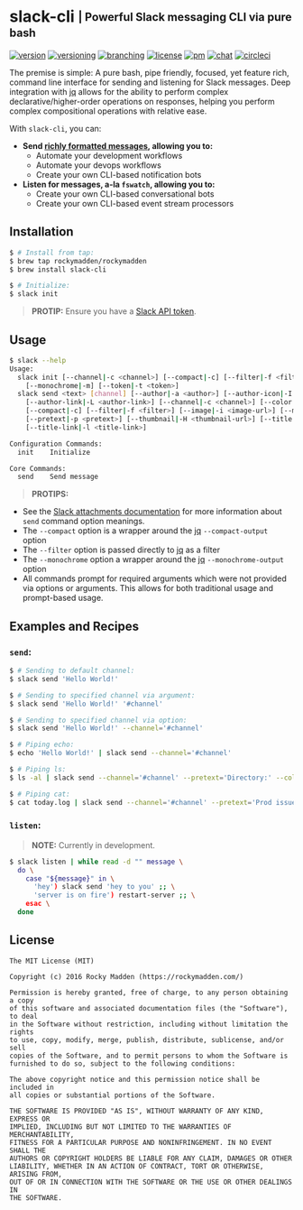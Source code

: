 # slack-cli <sub><sup>| Powerful Slack messaging CLI via pure bash</sup></sub>
[![version](http://img.shields.io/badge/version-v0.8.1-blue.svg)](https://github.com/rockymadden/slack-cli/releases)
[![versioning](http://img.shields.io/badge/versioning-semver-blue.svg)](http://semver.org/)
[![branching](http://img.shields.io/badge/branching-github%20flow-blue.svg)](https://guides.github.com/introduction/flow/)
[![license](http://img.shields.io/badge/license-mit-blue.svg)](https://opensource.org/licenses/MIT)
[![pm](http://img.shields.io/badge/pm-zenhub-blue.svg)](https://www.zenhub.io/)
[![chat](http://img.shields.io/badge/chat-slack-blue.svg)](https://rockymadden-slack.herokuapp.com/)
[![circleci](https://circleci.com/gh/rockymadden/slack-cli.svg?style=shield)](https://circleci.com/gh/rockymadden/slack-cli)

The premise is simple: A pure bash, pipe friendly, focused, yet feature rich, command line
interface for sending and listening for Slack messages. Deep integration with
[jq](https://github.com/stedolan/jq) allows for the ability to perform complex
declarative/higher-order operations on responses, helping you perform complex compositional
operations with relative ease.

With `slack-cli`, you can:

* __Send [richly formatted messages](https://api.slack.com/docs/attachments), allowing you to:__
  * Automate your development workflows
  * Automate your devops workflows
  * Create your own CLI-based notification bots
* __Listen for messages, a-la `fswatch`, allowing you to:__
  * Create your own CLI-based conversational bots
  * Create your own CLI-based event stream processors

## Installation
```bash
$ # Install from tap:
$ brew tap rockymadden/rockymadden
$ brew install slack-cli

$ # Initialize:
$ slack init
```
> __PROTIP:__ Ensure you have a [Slack API token](https://api.slack.com/web).

## Usage

```bash
$ slack --help
Usage:
  slack init [--channel|-c <channel>] [--compact|-c] [--filter|-f <filter>]
    [--monochrome|-m] [--token|-t <token>]
  slack send <text> [channel] [--author|-a <author>] [--author-icon|-I <author-icon-url>]
    [--author-link|-L <author-link>] [--channel|-c <channel>] [--color|-C <color>]
    [--compact|-c] [--filter|-f <filter>] [--image|-i <image-url>] [--monochrome|-m]
    [--pretext|-p <pretext>] [--thumbnail|-H <thumbnail-url>] [--title|-t <title>]
    [--title-link|-l <title-link>]

Configuration Commands:
  init    Initialize

Core Commands:
  send    Send message
```

> __PROTIPS:__
* See the [Slack attachments documentation](https://api.slack.com/docs/attachments) for
more information about `send` command option meanings.
* The `--compact` option is a wrapper around the [jq](https://stedolan.github.io/jq/manual/)
  `--compact-output` option
* The `--filter` option is passed directly to [jq](https://stedolan.github.io/jq/manual/) as a
  filter
* The `--monochrome` option a wrapper around the [jq](https://stedolan.github.io/jq/manual/)
  `--monochrome-output` option
* All commands prompt for required arguments which were not provided via options or arguments. This
allows for both traditional usage and prompt-based usage.


## Examples and Recipes

### `send`:

```bash
$ # Sending to default channel:
$ slack send 'Hello World!'

$ # Sending to specified channel via argument:
$ slack send 'Hello World!' '#channel'

$ # Sending to specified channel via option:
$ slack send 'Hello World!' --channel='#channel'

$ # Piping echo:
$ echo 'Hello World!' | slack send --channel='#channel'

$ # Piping ls:
$ ls -al | slack send --channel='#channel' --pretext='Directory:' --color=good

$ # Piping cat:
$ cat today.log | slack send --channel='#channel' --pretext='Prod issues:' --color=danger
```

### `listen`:

> __NOTE:__ Currently in development.

```bash
$ slack listen | while read -d "" message \
  do \
    case "${message}" in \
      'hey') slack send 'hey to you' ;; \
      'server is on fire') restart-server ;; \
    esac \
  done
```

## License
```
The MIT License (MIT)

Copyright (c) 2016 Rocky Madden (https://rockymadden.com/)

Permission is hereby granted, free of charge, to any person obtaining a copy
of this software and associated documentation files (the "Software"), to deal
in the Software without restriction, including without limitation the rights
to use, copy, modify, merge, publish, distribute, sublicense, and/or sell
copies of the Software, and to permit persons to whom the Software is
furnished to do so, subject to the following conditions:

The above copyright notice and this permission notice shall be included in
all copies or substantial portions of the Software.

THE SOFTWARE IS PROVIDED "AS IS", WITHOUT WARRANTY OF ANY KIND, EXPRESS OR
IMPLIED, INCLUDING BUT NOT LIMITED TO THE WARRANTIES OF MERCHANTABILITY,
FITNESS FOR A PARTICULAR PURPOSE AND NONINFRINGEMENT. IN NO EVENT SHALL THE
AUTHORS OR COPYRIGHT HOLDERS BE LIABLE FOR ANY CLAIM, DAMAGES OR OTHER
LIABILITY, WHETHER IN AN ACTION OF CONTRACT, TORT OR OTHERWISE, ARISING FROM,
OUT OF OR IN CONNECTION WITH THE SOFTWARE OR THE USE OR OTHER DEALINGS IN
THE SOFTWARE.
```
